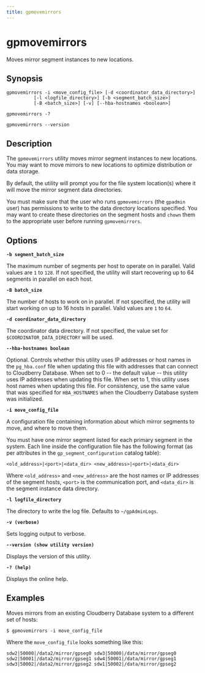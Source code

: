 ```yaml
---
title: gpmovemirrors
---
```


# gpmovemirrors

Moves mirror segment instances to new locations.

## Synopsis

```shell
gpmovemirrors -i <move_config_file> [-d <coordinator_data_directory>] 
          [-l <logfile_directory>] [-b <segment_batch_size>]
          [-B <batch_size>] [-v] [--hba-hostnames <boolean>] 

gpmovemirrors -? 

gpmovemirrors --version
```

## Description

The `gpmovemirrors` utility moves mirror segment instances to new locations. You may want to move mirrors to new locations to optimize distribution or data storage.

By default, the utility will prompt you for the file system location(s) where it will move the mirror segment data directories.

You must make sure that the user who runs `gpmovemirrors` (the `gpadmin` user) has permissions to write to the data directory locations specified. You may want to create these directories on the segment hosts and `chown` them to the appropriate user before running `gpmovemirrors`.

## Options

**`-b segment_batch_size`**

The maximum number of segments per host to operate on in parallel. Valid values are `1` to `128`. If not specified, the utility will start recovering up to 64 segments in parallel on each host.

**`-B batch_size`**

The number of hosts to work on in parallel. If not specified, the utility will start working on up to 16 hosts in parallel. Valid values are `1` to `64`.

**`-d coordinator_data_directory`**

The coordinator data directory. If not specified, the value set for `$COORDINATOR_DATA_DIRECTORY` will be used.

**`--hba-hostnames boolean`**

Optional. Controls whether this utility uses IP addresses or host names in the `pg_hba.conf` file when updating this file with addresses that can connect to Cloudberry Database. When set to 0 -- the default value -- this utility uses IP addresses when updating this file. When set to 1, this utility uses host names when updating this file. For consistency, use the same value that was specified for `HBA_HOSTNAMES` when the Cloudberry Database system was initialized. <!-- For information about how Cloudberry Database resolves host names in the `pg_hba.conf` file, see [Configuring Client Authentication](../../admin_guide/client_auth.html). -->

**`-i move_config_file`**

A configuration file containing information about which mirror segments to move, and where to move them.

You must have one mirror segment listed for each primary segment in the system. Each line inside the configuration file has the following format (as per attributes in the `gp_segment_configuration` catalog table):

```shell
<old_address>|<port>|<data_dir> <new_address>|<port>|<data_dir>
```

Where `<old_address>` and `<new_address>` are the host names or IP addresses of the segment hosts, `<port>` is the communication port, and `<data_dir>` is the segment instance data directory.

**`-l logfile_directory`**

The directory to write the log file. Defaults to `~/gpAdminLogs`.

**`-v (verbose)`**

Sets logging output to verbose.

**`--version (show utility version)`**

Displays the version of this utility.

**`-? (help)`**

Displays the online help.

## Examples

Moves mirrors from an existing Cloudberry Database system to a different set of hosts:

```shell
$ gpmovemirrors -i move_config_file
```

Where the `move_config_file` looks something like this:

```shell
sdw2|50000|/data2/mirror/gpseg0 sdw3|50000|/data/mirror/gpseg0
sdw2|50001|/data2/mirror/gpseg1 sdw4|50001|/data/mirror/gpseg1
sdw3|50002|/data2/mirror/gpseg2 sdw1|50002|/data/mirror/gpseg2
```
